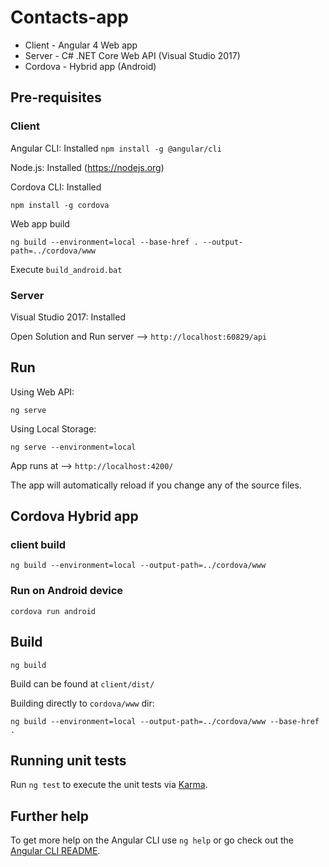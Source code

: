 # Contacts-app

- Client - Angular 4 Web app
- Server - C# .NET Core Web API (Visual Studio 2017)
- Cordova - Hybrid app (Android)

## Pre-requisites

### Client

Angular CLI: Installed `npm install -g @angular/cli`

Node.js: Installed (https://nodejs.org)

Cordova CLI: Installed
```
npm install -g cordova
```
Web app build
```
ng build --environment=local --base-href . --output-path=../cordova/www
```
Execute `build_android.bat`

### Server

Visual Studio 2017: Installed

Open Solution and Run server --> `http://localhost:60829/api`

## Run

Using Web API:
```
ng serve
```
Using Local Storage:
```
ng serve --environment=local
```
App runs at --> `http://localhost:4200/`

The app will automatically reload if you change any of the source files.

## Cordova Hybrid app

### client build

```
ng build --environment=local --output-path=../cordova/www 
```
### Run on Android device

```
cordova run android
```
## Build

```
ng build
```
Build can be found at
`client/dist/`

Building directly to `cordova/www` dir:
```
ng build --environment=local --output-path=../cordova/www --base-href .
```

## Running unit tests

Run `ng test` to execute the unit tests via [Karma](https://karma-runner.github.io).

## Further help

To get more help on the Angular CLI use `ng help` or go check out the [Angular CLI README](https://github.com/angular/angular-cli/blob/master/README.md).
